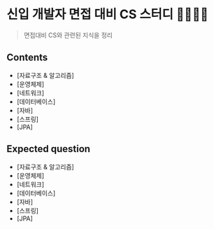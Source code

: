 # 신입 개발자 면접 대비 CS 스터디 👨🏻‍💻🔥

> 면접대비 CS와 관련된 지식을 정리

## Contents

* [자료구조 & 알고리즘]
* [운영체제]
* [네트워크]
* [데이터베이스]
* [자바]
* [스프링]
* [JPA]

## Expected question

* [자료구조 & 알고리즘]
* [운영체제]
* [네트워크]
* [데이터베이스]
* [자바]
* [스프링]
* [JPA]
